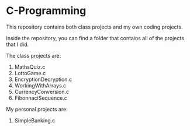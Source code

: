# C-Programming

This repository contains both class projects and my
own coding projects. 

Inside the repository, you can find a folder that
contains all of the projects that I did.

The class projects are:
1. MathsQuiz.c
2. LottoGame.c
3. EncryptionDecryption.c
4. WorkingWithArrays.c
5. CurrencyConversion.c
6. FibonnaciSequence.c

My personal projects are:
1. SimpleBanking.c
